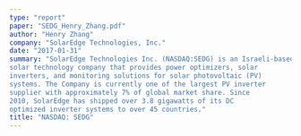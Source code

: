 ```yaml
---
type: "report"
paper: "SEDG_Henry_Zhang.pdf"
author: "Henry Zhang"
company: "SolarEdge Technologies, Inc."
date: "2017-01-31"
summary: "SolarEdge Technologies Inc. (NASDAQ:SEDG) is an Israeli-based
solar technology company that provides power optimizers, solar
inverters, and monitoring solutions for solar photovoltaic (PV)
systems. The Company is currently one of the largest PV inverter
supplier with approximately 7% of global market share. Since
2010, SolarEdge has shipped over 3.8 gigawatts of its DC
optimized inverter systems to over 45 countries."
title: "NASDAQ: SEDG"
---
```

